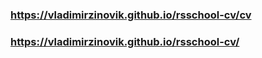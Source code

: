 ### https://vladimirzinovik.github.io/rsschool-cv/cv
### https://vladimirzinovik.github.io/rsschool-cv/